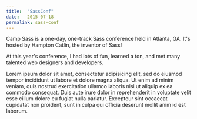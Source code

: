 ```yaml
---
title:  "SassConf"
date:   2015-07-18
permalink: sass-conf
---
```


Camp Sass is a one-day, one-track Sass conference held in Atlanta, GA. It's hosted by Hampton Catlin, the inventor of Sass! 

At this year's conference, I had lots of fun, learned a ton, and met many talented web designers and developers.

Lorem ipsum dolor sit amet, consectetur adipisicing elit, sed do eiusmod
tempor incididunt ut labore et dolore magna aliqua. Ut enim ad minim veniam,
quis nostrud exercitation ullamco laboris nisi ut aliquip ex ea commodo
consequat. Duis aute irure dolor in reprehenderit in voluptate velit esse
cillum dolore eu fugiat nulla pariatur. Excepteur sint occaecat cupidatat non
proident, sunt in culpa qui officia deserunt mollit anim id est laborum.
